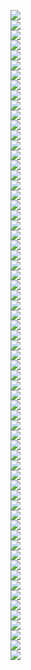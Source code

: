 <img src=lect_16/page0.jpg></br>
<img src=lect_16/page1.jpg></br>
<img src=lect_16/page2.jpg></br>
<img src=lect_16/page3.jpg></br>
<img src=lect_16/page4.jpg></br>
<img src=lect_16/page5.jpg></br>
<img src=lect_16/page6.jpg></br>
<img src=lect_16/page7.jpg></br>
<img src=lect_16/page8.jpg></br>
<img src=lect_16/page9.jpg></br>
<img src=lect_16/page10.jpg></br>
<img src=lect_16/page11.jpg></br>
<img src=lect_16/page12.jpg></br>
<img src=lect_16/page13.jpg></br>
<img src=lect_16/page14.jpg></br>
<img src=lect_16/page15.jpg></br>
<img src=lect_16/page16.jpg></br>
<img src=lect_16/page17.jpg></br>
<img src=lect_16/page18.jpg></br>
<img src=lect_16/page19.jpg></br>
<img src=lect_16/page20.jpg></br>
<img src=lect_16/page21.jpg></br>
<img src=lect_16/page22.jpg></br>
<img src=lect_16/page23.jpg></br>
<img src=lect_16/page24.jpg></br>
<img src=lect_16/page25.jpg></br>
<img src=lect_16/page26.jpg></br>
<img src=lect_16/page27.jpg></br>
<img src=lect_16/page28.jpg></br>
<img src=lect_16/page29.jpg></br>
<img src=lect_16/page30.jpg></br>
<img src=lect_16/page31.jpg></br>
<img src=lect_16/page32.jpg></br>
<img src=lect_16/page33.jpg></br>
<img src=lect_16/page34.jpg></br>
<img src=lect_16/page35.jpg></br>
<img src=lect_16/page36.jpg></br>
<img src=lect_16/page37.jpg></br>
<img src=lect_16/page38.jpg></br>
<img src=lect_16/page39.jpg></br>
<img src=lect_16/page40.jpg></br>
<img src=lect_16/page41.jpg></br>
<img src=lect_16/page42.jpg></br>
<img src=lect_16/page43.jpg></br>
<img src=lect_16/page44.jpg></br>
<img src=lect_16/page45.jpg></br>
<img src=lect_16/page46.jpg></br>
<img src=lect_16/page47.jpg></br>
<img src=lect_16/page48.jpg></br>
<img src=lect_16/page49.jpg></br>
<img src=lect_16/page50.jpg></br>
<img src=lect_16/page51.jpg></br>
<img src=lect_16/page52.jpg></br>
<img src=lect_16/page53.jpg></br>
<img src=lect_16/page54.jpg></br>
<img src=lect_16/page55.jpg></br>
<img src=lect_16/page56.jpg></br>
<img src=lect_16/page57.jpg></br>
<img src=lect_16/page58.jpg></br>
<img src=lect_16/page59.jpg></br>
<img src=lect_16/page60.jpg></br>
<img src=lect_16/page61.jpg></br>
<img src=lect_16/page62.jpg></br>
<img src=lect_16/page63.jpg></br>
<img src=lect_16/page64.jpg></br>
